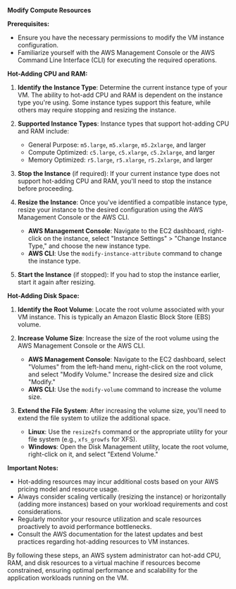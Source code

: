**Modify Compute Resources**

**Prerequisites:**

- Ensure you have the necessary permissions to modify the VM instance configuration.
- Familiarize yourself with the AWS Management Console or the AWS Command Line Interface (CLI) for executing the required operations.

**Hot-Adding CPU and RAM:**

1. **Identify the Instance Type**: Determine the current instance type of your VM. The ability to hot-add CPU and RAM is dependent on the instance type you're using. Some instance types support this feature, while others may require stopping and resizing the instance.

2. **Supported Instance Types**: Instance types that support hot-adding CPU and RAM include:
   - General Purpose: `m5.large`, `m5.xlarge`, `m5.2xlarge`, and larger
   - Compute Optimized: `c5.large`, `c5.xlarge`, `c5.2xlarge`, and larger
   - Memory Optimized: `r5.large`, `r5.xlarge`, `r5.2xlarge`, and larger

3. **Stop the Instance** (if required): If your current instance type does not support hot-adding CPU and RAM, you'll need to stop the instance before proceeding.

4. **Resize the Instance**: Once you've identified a compatible instance type, resize your instance to the desired configuration using the AWS Management Console or the AWS CLI.

   - **AWS Management Console**: Navigate to the EC2 dashboard, right-click on the instance, select "Instance Settings" > "Change Instance Type," and choose the new instance type.
   - **AWS CLI**: Use the `modify-instance-attribute` command to change the instance type.

5. **Start the Instance** (if stopped): If you had to stop the instance earlier, start it again after resizing.

**Hot-Adding Disk Space:**

1. **Identify the Root Volume**: Locate the root volume associated with your VM instance. This is typically an Amazon Elastic Block Store (EBS) volume.

2. **Increase Volume Size**: Increase the size of the root volume using the AWS Management Console or the AWS CLI.

   - **AWS Management Console**: Navigate to the EC2 dashboard, select "Volumes" from the left-hand menu, right-click on the root volume, and select "Modify Volume." Increase the desired size and click "Modify."
   - **AWS CLI**: Use the `modify-volume` command to increase the volume size.

3. **Extend the File System**: After increasing the volume size, you'll need to extend the file system to utilize the additional space.

   - **Linux**: Use the `resize2fs` command or the appropriate utility for your file system (e.g., `xfs_growfs` for XFS).
   - **Windows**: Open the Disk Management utility, locate the root volume, right-click on it, and select "Extend Volume."

**Important Notes:**

- Hot-adding resources may incur additional costs based on your AWS pricing model and resource usage.
- Always consider scaling vertically (resizing the instance) or horizontally (adding more instances) based on your workload requirements and cost considerations.
- Regularly monitor your resource utilization and scale resources proactively to avoid performance bottlenecks.
- Consult the AWS documentation for the latest updates and best practices regarding hot-adding resources to VM instances.

By following these steps, an AWS system administrator can hot-add CPU, RAM, and disk resources to a virtual machine if resources become constrained, ensuring optimal performance and scalability for the application workloads running on the VM.